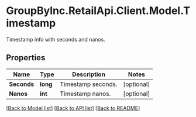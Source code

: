 # GroupByInc.RetailApi.Client.Model.Timestamp
Timestamp info with seconds and nanos.

## Properties

Name | Type | Description | Notes
------------ | ------------- | ------------- | -------------
**Seconds** | **long** | Timestamp seconds. | [optional] 
**Nanos** | **int** | Timestamp nanos. | [optional] 

[[Back to Model list]](../README.md#documentation-for-models) [[Back to API list]](../README.md#documentation-for-api-endpoints) [[Back to README]](../README.md)

